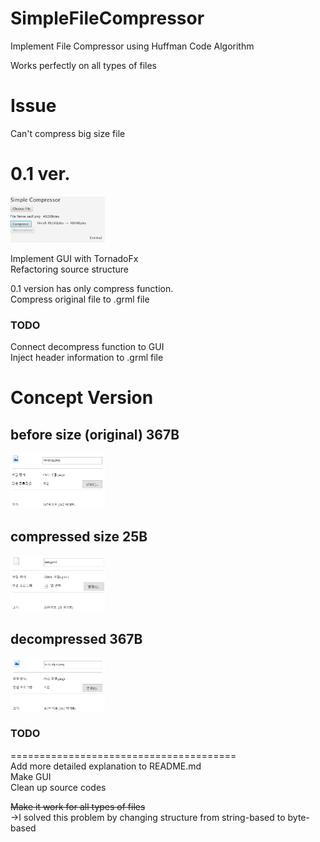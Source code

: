 # SimpleFileCompressor  

Implement File Compressor using Huffman Code Algorithm

Works perfectly on all types of files  

# Issue   
Can't compress big size file

# 0.1 ver.   

<img src="./Screenshots/01ver.png" width="30%" height="30%">   

Implement GUI with TornadoFx   
Refactoring source structure   

0.1 version has only compress function.   
Compress original file to .grml file   


### TODO    
Connect decompress function to GUI   
Inject header information to .grml file    

# Concept Version   

## before size (original) 367B  

<img src="./Screenshots/before.png" width="30%" height="30%">   

## compressed size 25B  

<img src="./Screenshots/comp.png" width="30%" height="30%">  

## decompressed 367B  

<img src="./Screenshots/decomp.png" width="30%" height="30%">  

### TODO
=======================================  
Add more detailed explanation to README.md  
Make GUI  
Clean up source codes  



~~Make it work for all types of files~~  
->I solved this problem by changing structure from string-based to byte-based  

